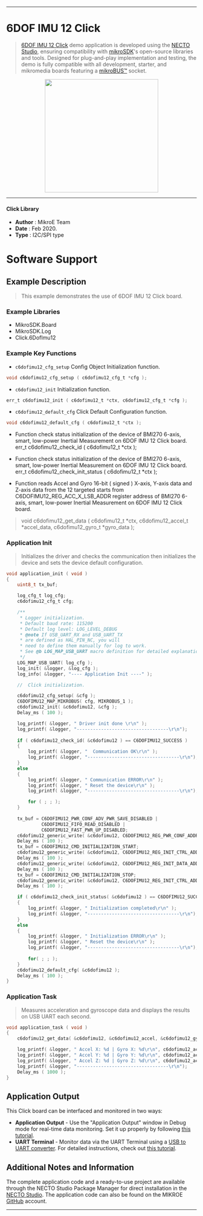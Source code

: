 
---
# 6DOF IMU 12 Click

> [6DOF IMU 12 Click](https://www.mikroe.com/?pid_product=MIKROE-4073) demo application is developed using
the [NECTO Studio](https://www.mikroe.com/necto), ensuring compatibility with [mikroSDK](https://www.mikroe.com/mikrosdk)'s
open-source libraries and tools. Designed for plug-and-play implementation and testing, the demo is fully compatible with
all development, starter, and mikromedia boards featuring a [mikroBUS&trade;](https://www.mikroe.com/mikrobus) socket.

<p align="center">
  <img src="https://www.mikroe.com/?pid_product=MIKROE-4073&image=1" height=300px>
</p>

---

#### Click Library

- **Author**        : MikroE Team
- **Date**          : Feb 2020.
- **Type**          : I2C/SPI type

# Software Support

## Example Description

> This example demonstrates the use of 6DOF IMU 12 Click board.

### Example Libraries

- MikroSDK.Board
- MikroSDK.Log
- Click.6DofImu12

### Example Key Functions

- `c6dofimu12_cfg_setup` Config Object Initialization function. 
```c
void c6dofimu12_cfg_setup ( c6dofimu12_cfg_t *cfg );
``` 
 
- `c6dofimu12_init` Initialization function. 
```c
err_t c6dofimu12_init ( c6dofimu12_t *ctx, c6dofimu12_cfg_t *cfg );
```

- `c6dofimu12_default_cfg` Click Default Configuration function. 
```c
void c6dofimu12_default_cfg ( c6dofimu12_t *ctx );
```

- Function check status initialization of the device
  of BMI270 6-axis, smart, low-power Inertial Measurement
  on 6DOF IMU 12 Click board.
err_t c6dofimu12_check_id ( c6dofimu12_t *ctx );
 
- Function check status initialization of the device
  of BMI270 6-axis, smart, low-power Inertial Measurement
  on 6DOF IMU 12 Click board.
err_t c6dofimu12_check_init_status ( c6dofimu12_t *ctx );

- Function reads Accel and Gyro 16-bit ( signed )
  X-axis, Y-axis data and Z-axis data from the 12
  targeted starts from C6DOFIMU12_REG_ACC_X_LSB_ADDR register address
  of BMI270 6-axis, smart, low-power Inertial Measurement
  on 6DOF IMU 12 Click board.
> void c6dofimu12_get_data ( c6dofimu12_t *ctx, c6dofimu12_accel_t *accel_data, c6dofimu12_gyro_t *gyro_data );

### Application Init

> Initializes the driver and checks the communication then initializes the device and sets the device default configuration.

```c
void application_init ( void )
{
    uint8_t tx_buf;

    log_cfg_t log_cfg;
    c6dofimu12_cfg_t cfg;

    /** 
     * Logger initialization.
     * Default baud rate: 115200
     * Default log level: LOG_LEVEL_DEBUG
     * @note If USB_UART_RX and USB_UART_TX 
     * are defined as HAL_PIN_NC, you will 
     * need to define them manually for log to work. 
     * See @b LOG_MAP_USB_UART macro definition for detailed explanation.
     */
    LOG_MAP_USB_UART( log_cfg );
    log_init( &logger, &log_cfg );
    log_info( &logger, "---- Application Init ----" );

    //  Click initialization.

    c6dofimu12_cfg_setup( &cfg );
    C6DOFIMU12_MAP_MIKROBUS( cfg, MIKROBUS_1 );
    c6dofimu12_init( &c6dofimu12, &cfg );
    Delay_ms ( 100 );

    log_printf( &logger, " Driver init done \r\n" );
    log_printf( &logger, "----------------------------------\r\n");
    
    if ( c6dofimu12_check_id( &c6dofimu12 ) == C6DOFIMU12_SUCCESS )
    {
        log_printf( &logger, "  Communication OK\r\n" );
        log_printf( &logger, "----------------------------------\r\n");
    }
    else
    {
        log_printf( &logger, " Communication ERROR\r\n" );
        log_printf( &logger, " Reset the device\r\n" );
        log_printf( &logger, "----------------------------------\r\n");

        for ( ; ; );
    }
    
    tx_buf = C6DOFIMU12_PWR_CONF_ADV_PWR_SAVE_DISABLED | 
             C6DOFIMU12_FIFO_READ_DISABLED | 
             C6DOFIMU12_FAST_PWR_UP_DISABLED;
    c6dofimu12_generic_write( &c6dofimu12, C6DOFIMU12_REG_PWR_CONF_ADDR, &tx_buf, 1 );
    Delay_ms ( 100 );
    tx_buf = C6DOFIMU12_CMD_INITIALIZATION_START;
    c6dofimu12_generic_write( &c6dofimu12, C6DOFIMU12_REG_INIT_CTRL_ADDR, &tx_buf, 1 );
    Delay_ms ( 100 );
    c6dofimu12_generic_write( &c6dofimu12, C6DOFIMU12_REG_INIT_DATA_ADDR, bmi270_config_file, 8192 );
    Delay_ms ( 100 );
    tx_buf = C6DOFIMU12_CMD_INITIALIZATION_STOP;
    c6dofimu12_generic_write( &c6dofimu12, C6DOFIMU12_REG_INIT_CTRL_ADDR, &tx_buf, 1 );
    Delay_ms ( 100 );

    if ( c6dofimu12_check_init_status( &c6dofimu12 ) == C6DOFIMU12_SUCCESS )
    {
        log_printf( &logger, " Initialization completed\r\n" );
        log_printf( &logger, "----------------------------------\r\n");
    }
    else
    {
        log_printf( &logger, " Initialization ERROR\r\n" );
        log_printf( &logger, " Reset the device\r\n" );
        log_printf( &logger, "----------------------------------\r\n");
        
        for( ; ; );
    }
    c6dofimu12_default_cfg( &c6dofimu12 );
    Delay_ms ( 100 );
}
```

### Application Task

> Measures acceleration and gyroscope data and displays the results on USB UART each second.

```c
void application_task ( void )
{
    c6dofimu12_get_data( &c6dofimu12, &c6dofimu12_accel, &c6dofimu12_gyro );

    log_printf( &logger, " Accel X: %d | Gyro X: %d\r\n", c6dofimu12_accel.x, c6dofimu12_gyro.x );
    log_printf( &logger, " Accel Y: %d | Gyro Y: %d\r\n", c6dofimu12_accel.y, c6dofimu12_gyro.y );
    log_printf( &logger, " Accel Z: %d | Gyro Z: %d\r\n", c6dofimu12_accel.z, c6dofimu12_gyro.z );
    log_printf( &logger, "----------------------------------\r\n");
    Delay_ms ( 1000 );
}
```

## Application Output

This Click board can be interfaced and monitored in two ways:
- **Application Output** - Use the "Application Output" window in Debug mode for real-time data monitoring.
Set it up properly by following [this tutorial](https://www.youtube.com/watch?v=ta5yyk1Woy4).
- **UART Terminal** - Monitor data via the UART Terminal using
a [USB to UART converter](https://www.mikroe.com/click/interface/usb?interface*=uart,uart). For detailed instructions,
check out [this tutorial](https://help.mikroe.com/necto/v2/Getting%20Started/Tools/UARTTerminalTool).

## Additional Notes and Information

The complete application code and a ready-to-use project are available through the NECTO Studio Package Manager for 
direct installation in the [NECTO Studio](https://www.mikroe.com/necto). The application code can also be found on
the MIKROE [GitHub](https://github.com/MikroElektronika/mikrosdk_click_v2) account.

---
